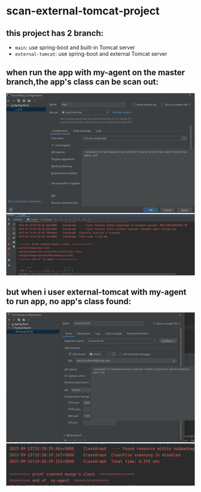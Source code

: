 # scan-external-tomcat-project

## this project has 2 branch: 
 - `main`: use spring-boot and built-in Tomcat server 
 - `external-tomcat`: use spring-boot and external Tomcat server

## when run the app with my-agent on the master branch,the app's class can be scan out: 
![img.png](./master-RunWithMyAgent.png)
![img.png](./master-result.png)

## but when i user external-tomcat with my-agent to run app, no app's class found: 
![img.png](external-tomcat-RunWithMyAgent.png)
![img.png](external-tomcat-result.png)